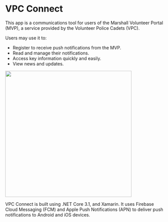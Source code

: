 # VPC Connect

This app is a communications tool for users of the Marshall Volunteer Portal (MVP), a service provided by the Volunteer Police Cadets (VPC).

Users may use it to:

* Register to receive push notifications from the MVP.
* Read and manage their notifications.
* Access key information quickly and easily.
* View news and updates.

<img src="documentation/images/2021-02-21-home-page.png" width="400px">

VPC Connect is built using .NET Core 3.1, and Xamarin. It uses Firebase Cloud Messaging (FCM) and Apple Push Notifications (APN) to deliver push notifications to Android and iOS devices.

